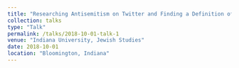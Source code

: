 ```yaml
---
title: "Researching Antisemitism on Twitter and Finding a Definition of Antisemitism That Can Be Applied to Tweets. Graduate Colloquium on Contemporary Antisemitism in Jewish Studies"
collection: talks
type: "Talk"
permalink: /talks/2018-10-01-talk-1
venue: "Indiana University, Jewish Studies"
date: 2018-10-01
location: "Bloomington, Indiana"
---
```


